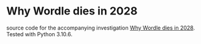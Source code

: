 # Why Wordle dies in 2028

source code for the accompanying investigation [Why Wordle dies in 2028](http://alvinwan.com/why-wordle-dies-in-2028/). Tested with Python 3.10.6.